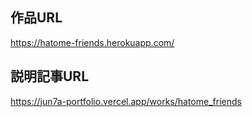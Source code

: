 ## 作品URL
https://hatome-friends.herokuapp.com/

## 説明記事URL
https://jun7a-portfolio.vercel.app/works/hatome_friends
